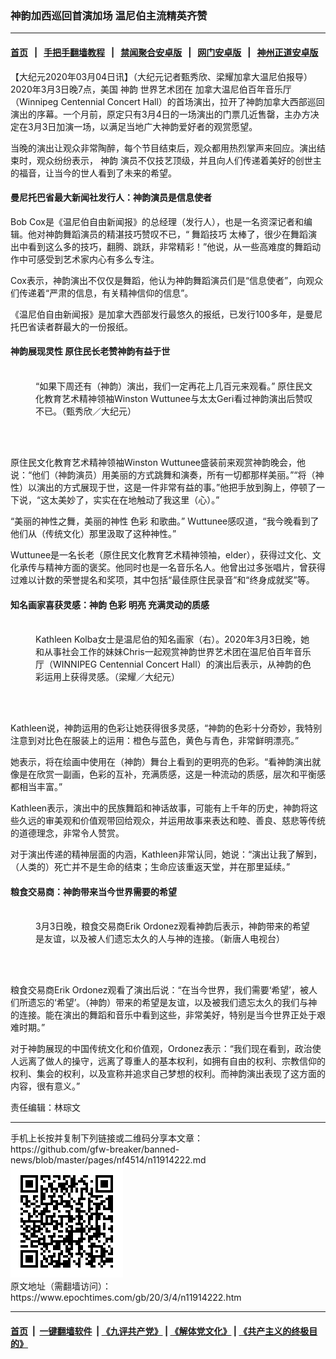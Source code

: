 ### 神韵加西巡回首演加场 温尼伯主流精英齐赞
------------------------

#### [首页](https://github.com/gfw-breaker/banned-news/blob/master/README.md) &nbsp;&nbsp;|&nbsp;&nbsp; [手把手翻墙教程](https://github.com/gfw-breaker/guides/wiki) &nbsp;&nbsp;|&nbsp;&nbsp; [禁闻聚合安卓版](https://github.com/gfw-breaker/bn-android) &nbsp;&nbsp;|&nbsp;&nbsp; [网门安卓版](https://github.com/oGate2/oGate) &nbsp;&nbsp;|&nbsp;&nbsp; [神州正道安卓版](https://github.com/SzzdOgate/update) 



<div><p>
 【大纪元2020年03月04日讯】（大纪元记者甄秀欣、梁耀加拿大温尼伯报导）2020年3月3日晚7点，美国
 <ok href="https://www.epochtimes.com/gb/tag/%E7%A5%9E%E9%9F%B5.html">
  神韵
 </ok>
 世界艺术团在
 <ok href="https://www.epochtimes.com/gb/tag/%E5%8A%A0%E6%8B%BF%E5%A4%A7%E6%B8%A9%E5%B0%BC%E4%BC%AF%E7%99%BE%E5%B9%B4%E9%9F%B3%E4%B9%90%E5%8E%85.html">
  加拿大温尼伯百年音乐厅
 </ok>
 （Winnipeg Centennial Concert Hall）的首场演出，拉开了神韵加拿大西部巡回演出的序幕。一个月前，原定只有3月4日的一场演出的门票几近售罄，主办方决定在3月3日加演一场，以满足当地广大神韵爱好者的观赏愿望。
</p>
<p>
 当晚的演出让观众非常陶醉，每个节目结束后，观众都用热烈掌声来回应。演出结束时，观众纷纷表示，
 <ok href="https://www.epochtimes.com/gb/tag/%E7%A5%9E%E9%9F%B5.html">
  神韵
 </ok>
 演员不仅技艺顶级，并且向人们传递着美好的创世主的福音，让当今的世人看到了未来的希望。
</p>
<h4>
 曼尼托巴省最大新闻社发行人：神韵演员是信息使者
</h4>
<p>
 Bob Cox是《温尼伯自由新闻报》的总经理（发行人），也是一名资深记者和编辑。他对神韵舞蹈演员的精湛技巧赞叹不已，“
 <ok href="https://www.epochtimes.com/gb/tag/%E8%88%9E%E8%B9%88%E6%8A%80%E5%B7%A7.html">
  舞蹈技巧
 </ok>
 太棒了，很少在舞蹈演出中看到这么多的技巧，翻腾、跳跃，非常精彩！”他说，从一些高难度的舞蹈动作中可感受到艺术家内心有多么专注。
</p>
<p>
 Cox表示，神韵演出不仅仅是舞蹈，他认为神韵舞蹈演员们是“信息使者”，向观众们传递着“严肃的信息，有关精神信仰的信息”。
</p>
<p>
 《温尼伯自由新闻报》是加拿大西部发行最悠久的报纸，已发行100多年，是曼尼托巴省读者群最大的一份报纸。
</p>
<h4>
 神韵展现灵性 原住民长老赞神韵有益于世
</h4>
<figure class="wp-caption aligncenter" id="attachment_11914107" style="width: 450px">
 <ok href="http://i.epochtimes.com/assets/uploads/2020/03/2003032353532124.jpg">
  <img alt="" class="wp-image-11914107 size-medium" src="http://i.epochtimes.com/assets/uploads/2020/03/2003032353532124-450x300.jpg"/>
 </ok>
 <br/><figcaption class="wp-caption-text">
  “如果下周还有（神韵）演出，我们一定再花上几百元来观看。” 原住民文化教育艺术精神领袖Winston Wuttunee与太太Geri看过神韵演出后赞叹不已。（甄秀欣／大纪元）
 </figcaption><br/>
</figure><br/>
<p>
 原住民文化教育艺术精神领袖Winston Wuttunee盛装前来观赏神韵晚会，他说：“他们（神韵演员）用美丽的方式跳舞和演奏，所有一切都那样美丽。”“将（神性）以演出的方式展现于世，这是一件非常有益的事。”他把手放到胸上，停顿了一下说，“这太美妙了，实实在在地触动了我这里（心）。”
</p>
<p>
 “美丽的神性之舞，美丽的神性
 <ok href="https://www.epochtimes.com/gb/tag/%E8%89%B2%E5%BD%A9.html">
  色彩
 </ok>
 和歌曲。” Wuttunee感叹道，“我今晚看到了他们从（传统文化）那里汲取了这种神性。”
</p>
<p>
 Wuttunee是一名长老（原住民文化教育艺术精神领袖，elder），获得过文化、文化承传与精神方面的褒奖。他同时也是一名音乐名人。他曾出过多张唱片，曾获得过难以计数的荣誉提名和奖项，其中包括“最佳原住民录音”和“终身成就奖”等。
</p>
<h4>
 知名画家喜获灵感：神韵
 <ok href="https://www.epochtimes.com/gb/tag/%E8%89%B2%E5%BD%A9.html">
  色彩
 </ok>
 明亮 充满灵动的质感
</h4>
<figure class="wp-caption aligncenter" id="attachment_11913950" style="width: 450px">
 <ok href="http://i.epochtimes.com/assets/uploads/2020/03/2003032353272124.jpg">
  <img alt="" class="wp-image-11913950 size-medium" src="http://i.epochtimes.com/assets/uploads/2020/03/2003032353272124-450x300.jpg"/>
 </ok>
 <br/><figcaption class="wp-caption-text">
  Kathleen Kolba女士是温尼伯的知名画家（右）。2020年3月3日晚，她和从事社会工作的妹妹Chris一起观赏神韵世界艺术团在温尼伯百年音乐厅（WINNIPEG Centennial Concert Hall）的演出后表示，从神韵的色彩运用上获得灵感。（梁耀／大纪元）
 </figcaption><br/>
</figure><br/>
<p>
 Kathleen说，神韵运用的色彩让她获得很多灵感，“神韵的色彩十分奇妙，我特别注意到对比色在服装上的运用：橙色与蓝色，黄色与青色，非常鲜明漂亮。”
</p>
<p>
 她表示，将在绘画中使用在（神韵）舞台上看到的更明亮的色彩。“看神韵演出就像是在欣赏一副画，色彩的互补，充满质感，这是一种流动的质感，层次和平衡感都相当丰富。”
</p>
<p>
 Kathleen表示，演出中的民族舞蹈和神话故事，可能有上千年的历史，神韵将这些久远的审美观和价值观带回给观众，并运用故事来表达和睦、善良、慈悲等传统的道德理念，非常令人赞赏。
</p>
<p>
 对于演出传递的精神层面的内涵，Kathleen非常认同，她说：“演出让我了解到，（人类的）死亡并不是生命的结束；生命应该重返天堂，并在那里延续。”
</p>
<h4>
 粮食交易商：神韵带来当今世界需要的希望
</h4>
<figure class="wp-caption aligncenter" id="attachment_11914235" style="width: 450px">
 <ok href="http://i.epochtimes.com/assets/uploads/2020/03/2003040139142124.jpg">
  <img alt="" class="wp-image-11914235 size-medium" src="http://i.epochtimes.com/assets/uploads/2020/03/2003040139142124-450x300.jpg"/>
 </ok>
 <br/><figcaption class="wp-caption-text">
  3月3日晚，粮食交易商Erik Ordonez观看神韵后表示，神韵带来的希望是友谊，以及被人们遗忘太久的人与神的连接。（新唐人电视台）
 </figcaption><br/>
</figure><br/>
<p>
 粮食交易商Erik Ordonez观看了演出后说：“在当今世界，我们需要‘希望’，被人们所遗忘的‘希望’。（神韵）带来的希望是友谊，以及被我们遗忘太久的我们与神的连接。能在演出的舞蹈和音乐中看到这些，非常美好，特别是当今世界正处于艰难时期。”
</p>
<p>
 对于神韵展现的中国传统文化和价值观，Ordonez表示：“我们现在看到，政治使人远离了做人的操守，远离了尊重人的基本权利，如拥有自由的权利、宗教信仰的权利、集会的权利，以及宣称并追求自己梦想的权利。而神韵演出表现了这方面的内容，很有意义。”
</p>
<p>
 责任编辑：林琮文
</p>
</div>
<hr/>
手机上长按并复制下列链接或二维码分享本文章：<br/>
https://github.com/gfw-breaker/banned-news/blob/master/pages/nf4514/n11914222.md <br/>
<a href='https://github.com/gfw-breaker/banned-news/blob/master/pages/nf4514/n11914222.md'><img src='https://github.com/gfw-breaker/banned-news/blob/master/pages/nf4514/n11914222.md.png'/></a> <br/>
原文地址（需翻墙访问）：https://www.epochtimes.com/gb/20/3/4/n11914222.htm


------------------------
#### [首页](https://github.com/gfw-breaker/banned-news/blob/master/README.md) &nbsp;|&nbsp; [一键翻墙软件](https://github.com/gfw-breaker/nogfw/blob/master/README.md) &nbsp;| [《九评共产党》](https://github.com/gfw-breaker/9ping.md/blob/master/README.md#九评之一评共产党是什么) | [《解体党文化》](https://github.com/gfw-breaker/jtdwh.md/blob/master/README.md) | [《共产主义的终极目的》](https://github.com/gfw-breaker/gczydzjmd.md/blob/master/README.md)


<img src='http://gfw-breaker.win/banned-news/pages/nf4514/n11914222.md' width='0px' height='0px'/>